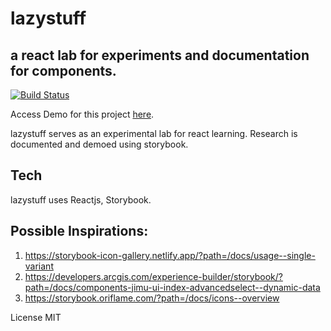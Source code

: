 # lazystuff

## a react lab for experiments and documentation for components.

[![Build Status](https://travis-ci.org/joemccann/dillinger.svg?branch=master)](https://travis-ci.org/joemccann/dillinger)

Access Demo for this project [here](https://lazystuff-storybook.netlify.app/).

lazystuff serves as an experimental lab for react learning. Research is documented and demoed using storybook.

## Tech

lazystuff uses Reactjs, Storybook.

## Possible Inspirations:
1. https://storybook-icon-gallery.netlify.app/?path=/docs/usage--single-variant
2. https://developers.arcgis.com/experience-builder/storybook/?path=/docs/components-jimu-ui-index-advancedselect--dynamic-data
3. https://storybook.oriflame.com/?path=/docs/icons--overview

License
MIT
